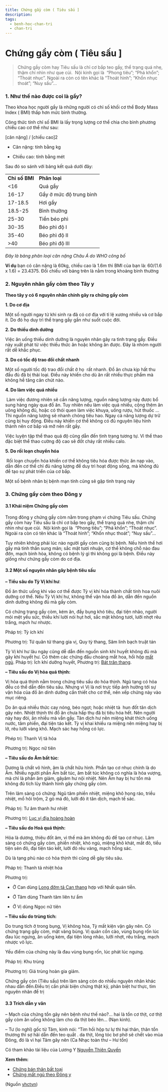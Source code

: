 ```yaml
---
title: Chứng gầy còm ( Tiêu sấu ]
description: 
tags:
  - benh-hoc-chan-tri
  - chan-tri
---
```


# Chứng gầy còm ( Tiêu sấu ] 

> Chứng gầy còm hay Tiêu sấu là chỉ cơ bắp teo gầy, thể trạng quá nhẹ, thậm chí nhìn như que củi.  Nội kinh gọi là  “Phong tiêu”; “Phá khổn”; “Thoát nhục”. Ngoài ra còn có tên khác là “Thoát hình”; “Khổn nhục thoát”; “Nuy sấu”…

### 1. Như thế nào được coi là gầy?

Theo khoa học người gầy là những người có chỉ số khối cơ thể Body Mass Index ( BMI) thấp hơn mức bình thường.

Công thức tính chỉ số BMI là lấy trọng lượng cơ thể chia cho bình phương chiều cao cơ thể như sau:

[cân nặng] / [chiều cao]2

* Cân nặng: tính bằng kg

* Chiều cao: tính bằng mét

Sau đó so sánh với bảng kết quả dưới đây:

|  |  |
| --- | --- |
| **Chỉ số BMI** | **Phân loại** |
| <16 | Quá gầy |
| 16-17 | Gầy ở mức độ trung bình |
| 17-18.5 | Hơi gầy |
| 18.5-25 | Bình thường |
| 25-30 | Tiền béo phì |
| 30-35 | Béo phì độ I |
| 35-40 | Béo phì độ II |
| >40 | Béo phì độ III |

*Đây là bảng phân loại cân nặng Châu Á do WHO công bố*

**Ví dụ** bạn có cân nặng là 60kg, chiều cao là 1.6m thì BMI của bạn là: 60/(1.6 x 1.6) = 23.4375. Đối chiếu với bảng trên là nằm trong khoảng bình thường

### 2. Nguyên nhân gầy còm theo Tây y

**Theo tây y có 6 nguyên nhân chính gây ra chứng gầy còm**

**1. Do cơ địa**

Một số người ngay từ khi sinh ra đã có cơ địa với tỉ lệ xương nhiều và cơ bắp ít. Do đó họ duy trì thể trạng gầy gần như suốt cuộc đời.

**2. Do thiếu dinh dưỡng**

Việc ăn uống thiếu dinh dưỡng là nguyên nhân gây ra tình trạng gầy. Điều này xuất phát từ việc thiếu thức ăn hoặc không ăn được. Đây là nhóm người rất dễ khắc phục.

**3. Do có tốc độ trao đổi chất nhanh**

Một số người tốc độ trao đổi chất ở họ  rất nhanh. Đồ ăn chưa kịp hất thu đầu đủ đã bị thải loại. Điều này khiến cho dù ăn rất nhiều thực phẩm mà không hề tăng cân chút nào.

**4. Do làm việc quá nhiều**

 Làm việc đương nhiên sẽ cần năng lượng, nguồn năng lượng này được bổ sung hàng ngày qua đồ ăn. Tuy nhiên nếu làm việc quá nhiều, cộng thêm ăn uông không đủ, hoặc có thói quen làm việc khuya, uống rượu, hút thuốc … Thì nguồn năng lượng sẽ nhanh chóng tiêu hao. Ngay cả năng lượng dự trữ cũng bị huy động. Điều này khiến cơ thể không có đủ nguyên liệu hình thành nên cơ bắp và mỡ nên rất gầy.

Việc luyện tập thể thao quá độ cũng dẫn đến tình trạng tương tự. Vì thể thao đặc biệt thể thao cường độ cao sẽ đốt cháy rất nhiều calo.

**5. Do rối loạn chuyển hóa**

 Rối loạn chuyển hóa khiến cơ thể không tiêu hóa được thức ăn nạp vào, dẫn đến cơ thể chỉ đủ năng lượng để duy trì hoạt động sống, mà không đủ để tạo sự phát triển của cơ bắp.

Một số bệnh nhân bị bệnh mạn tính cũng sẽ gặp tình trạng này

### 3. Chứng gầy còm theo Đông y

#### **3.1 Khái niệm Chứng gầy còm**

Trong đông y chứng gầy còm nằm trong phạm vi chứng Tiêu sấu. Chứng gầy còm hay Tiêu sấu là chỉ cơ bắp teo gầy, thể trạng quá nhẹ, thậm chí nhìn như que củi.  Nội kinh gọi là  “Phong tiêu”; “Phá khổn”; “Thoát nhục”. Ngoài ra còn có tên khác là “Thoát hình”; “Khổn nhục thoát”; “Nuy sấu”…

Tuy nhiên không phải lúc nào người gầy còm cũng bị bệnh. Nếu hình thể hơi gầy mà tinh thần sung mãn; sắc mặt tươi nhuận, cơ thể không chỗ nào đau đớn, mạch bình hòa, không có bệnh lý gì thì không gọi là bệnh. Điều này giống như chứng gầy còm do cơ địa.

#### **3.2 Một số nguyên nhân gây bệnh tiêu sấu**

**– Tiểu sâu do Tỳ Vị khí hư**: 

Đồ ăn thức uống khi vào cơ thể được Tỳ vị khí hóa thành chất tinh hoa nuôi dưỡng cơ thể. Nếu Tỳ Vị khí hư, không thể vận hóa đồ ăn, dẫn đến nguồn dinh dưỡng không đủ mà gầy còm. 

Có chứng trạng gầy còm, kém ăn, đầy bụng khó tiêu, đại tiện nhão, người mỏi mệt yếu sức, thiểu khí lười nói hụt hơi, sắc mặt không tươi, lưỡi nhợt rêu trắng, mạch hư nhược.

Pháp trị: Tỳ ích khí 

Phương trị: Tứ quân tử thang gia vị, Quy tỳ thang, Sâm linh bạch truật tán

Tỳ Vị khí hư lâu ngày cũng dễ dẫn đến nguồn sinh khí huyết không đủ mà gây khí huyết hư. Có thêm các chứng đầu choáng mắt hoa, hồi hộp [mất ngủ](/yhctvn/chung-mat-ngu-theo-dong-y/). Pháp trị: Ích khí dưỡng huyết, Phương trị: [Bát trân thang](/yhctvn/bai-thuoc-bat-tran-thang/).

**– Tiêu sấu do Vị hỏa quá thịnh:** 

Vị hỏa quá thịnh nằm trong chứng tiêu sấu do hỏa thịnh. Ngũ tạng có hỏa đều có thể dẫn đến tiêu sâu. Nhưng vì Vị là nơi trực tiếp ảnh hưởng tới sự vận hóa của đồ ăn dinh dưỡng cần thiết cho cơ thể, nên xếp chứng này vào mục riêng. 

Do ăn quá nhiều thức cay nóng, béo ngọt; hoặc nhiệt tà  hun đốt tân dịch gây nên. Nhiệt thịnh thì đồ ăn chưa hấp thụ đã bị tiêu hóa hết. Nên người này hay đói, ăn nhiều mà vẫn gầy. Tân dịch hư nên miệng khát thích uống nước, tâm phiền, đại tiện táo kết. Tỳ vị khai khiếu ra miệng nên miệng hay bị lở, rêu lưỡi vàng khô. Mạch sác hay hồng có lực.

Phép trị: Thanh Vị tả hỏa

Phương trị: Ngọc nữ tiên 

**– Tiêu sấu do Âm bất túc**: 

Dương là chất vô hình, âm là chất hữu hình. Phần tạo cơ nhục chính là do Âm. Nhiều người phần Âm bất túc, âm bất túc không có nghĩa là hỏa vượng, mà chỉ là phần âm giảm, gâyâm hư nội nhiệt. Nên Âm hay bị hư tổn mà không đủ tích lũy thành hình gây chứng gầy còm.

Trên lâm sàng có chứng: Ngũ tâm phiền nhiệt, miệng khô họng ráo, triều nhiệt, mồ hôi trộm, 2 gò má đỏ, lưỡi đỏ ít tân dịch, mạch tế sác.

Pháp trị: Tư âm thanh hư nhiệt

Phương trị: [Lục vị địa hoàng hoàn](/yhctvn/bai-thuoc-luc-vi-dia-hoang-hoan/)

**– Tiêu sấu do Hoả quá thịnh:** 

Hỏa là dương, thiêu đốt âm, vì thế mà âm không đủ để tạo cơ nhục. Lâm sàng có chứng gầy còm, phiền nhiệt, khó ngủ, miệng khô khát, mắt đỏ, tiểu tiện sẻn đỏ, đại tiện táo kết, lưỡi đỏ rêu vàng, mạch hồng sác.

Dù là tạng phủ nào có hỏa thịnh thì cũng dễ gây tiêu sâu.

Pháp trị: Thanh tả nhiệt hỏa

Phương trị: 

+ Ở Can dùng [Long đởm tả Can thang](/yhctvn/bai-thuoc-long-dom-ta-can-thang/) hợp với Nhất quán tiễn. 

+ Ở Tâm dùng Thanh tâm liên tư ẩm

+ Ở Vị dùng Ngọc nữ tiên 

**– Tiêu sấu do trùng tích:** 

Do trung tích ở trong bụng, Vị không hòa, Tỳ mất kiện vận gây nên. Có chứng trạng gầy còm, mặt vàng bủng. Vị quản cồn cào, vùng bụng rốn lúc đau lúc ngưng, ăn uống kém, đại tiện lỏng nhão, lưỡi nhợt, rêu trắng, mạch nhược vô lực.

Yếu điểm của chứng này là đau vùng bụng rốn, lúc phát lúc ngưng.

Pháp trị: Khu trùng 

Phương trị: Giá trùng hoàn gia giảm.

Chứng gầy còn (Tiêu sấu) trên lâm sàng còn do nhiều nguyên nhân khác nhau dẫn đến.Điều trị cần phải biện chứng thật kỹ, phân biệt hư thực, tìm nguyên nhân để trị

#### **3.3 Trích dẫn y văn**

– Mạch của chứng tổn gây nên bệnh như thế nào?… hai là tổn cơ thịt, cơ thịt gầy còm ăn uống không làm cho da thịt béo lên… (Nạn kinh).

– Tư (lo nghĩ) gốc từ Tâm, kinh nói: “Tim hồi hộp tư lự thì hại thân, thân tổn thương thì sợ hãi dẫn đến teo quắt . da thịt, lông tóc bơ phờ sẽ chết vào mùa Đông, đó là vì hại Tâm gây nên (Ca Nhạc toàn thư – Hư tổn)

Có tham khảo tài liệu của Lương Y [Nguyễn Thiên Quyến](/yhctvn/author/nguyenthienquyen/)

**Xem thêm:**

* [Chứng bán thân bất toại](/yhctvn/chung-ban-than-bat-toai/)
* [Chứng mất ngủ theo Đông y](/yhctvn/chung-mat-ngu-theo-dong-y/)

(Nguồn <a href="https://yhctvn.com/chung-gay-com-tieu-sau/" target="_blank">yhctvn</a>)
